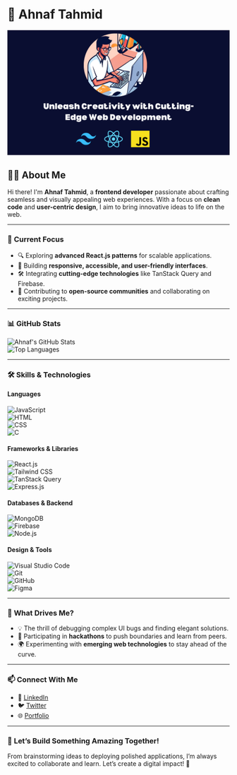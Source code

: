 # 🌟 **Ahnaf Tahmid**  

![GitHub Banner](./images/github-account-banner.png)  

## 👨‍💻 **About Me**  
Hi there! I'm **Ahnaf Tahmid**, a **frontend developer** passionate about crafting seamless and visually appealing web experiences. With a focus on **clean code** and **user-centric design**, I aim to bring innovative ideas to life on the web.  

---

### 🌱 **Current Focus**  
- 🔍 Exploring **advanced React.js patterns** for scalable applications.  
- 🎨 Building **responsive, accessible, and user-friendly interfaces**.  
- 🛠 Integrating **cutting-edge technologies** like TanStack Query and Firebase.  
- 🤝 Contributing to **open-source communities** and collaborating on exciting projects.  

---

### 📊 **GitHub Stats**  

![Ahnaf's GitHub Stats](https://github-readme-stats.vercel.app/api?username=ahnaftahmid&show_icons=true&theme=radical)  
![Top Languages](https://github-readme-stats.vercel.app/api/top-langs/?username=ahnaftahmid&layout=compact&theme=radical)  

---

### 🛠 **Skills & Technologies**  

#### **Languages**  
![JavaScript](https://img.shields.io/badge/JavaScript-F7DF1E?style=for-the-badge&logo=javascript&logoColor=black)  
![HTML](https://img.shields.io/badge/HTML5-E34F26?style=for-the-badge&logo=html5&logoColor=white)  
![CSS](https://img.shields.io/badge/CSS3-1572B6?style=for-the-badge&logo=css3&logoColor=white)  
![C](https://img.shields.io/badge/C-A8B9CC?style=for-the-badge&logo=c&logoColor=white)  

#### **Frameworks & Libraries**  
![React.js](https://img.shields.io/badge/React-61DAFB?style=for-the-badge&logo=react&logoColor=black)  
![Tailwind CSS](https://img.shields.io/badge/Tailwind_CSS-38B2AC?style=for-the-badge&logo=tailwind-css&logoColor=white)  
![TanStack Query](https://img.shields.io/badge/TanStack_Query-FF4154?style=for-the-badge&logo=react-query&logoColor=white)  
![Express.js](https://img.shields.io/badge/Express.js-000000?style=for-the-badge&logo=express&logoColor=white)  

#### **Databases & Backend**  
![MongoDB](https://img.shields.io/badge/MongoDB-47A248?style=for-the-badge&logo=mongodb&logoColor=white)  
![Firebase](https://img.shields.io/badge/Firebase-FFCA28?style=for-the-badge&logo=firebase&logoColor=black)  
![Node.js](https://img.shields.io/badge/Node.js-339933?style=for-the-badge&logo=node.js&logoColor=white)  

#### **Design & Tools**  
![Visual Studio Code](https://img.shields.io/badge/VS_Code-0078D4?style=for-the-badge&logo=visual-studio-code&logoColor=white)  
![Git](https://img.shields.io/badge/Git-F05032?style=for-the-badge&logo=git&logoColor=white)  
![GitHub](https://img.shields.io/badge/GitHub-181717?style=for-the-badge&logo=github&logoColor=white)  
![Figma](https://img.shields.io/badge/Figma-F24E1E?style=for-the-badge&logo=figma&logoColor=white)  

---

### 🎯 **What Drives Me?**  
- 💡 The thrill of debugging complex UI bugs and finding elegant solutions.  
- 🚀 Participating in **hackathons** to push boundaries and learn from peers.  
- 🌍 Experimenting with **emerging web technologies** to stay ahead of the curve.  

---

### 📫 **Connect With Me**  
- 💼 [LinkedIn](https://linkedin.com/in/ahnaftahmid)  
- 🐦 [Twitter](https://twitter.com/ahnaftahmid)  
- 🌐 [Portfolio](https://ahnaftahmid.dev)  

---

### 🌌 **Let’s Build Something Amazing Together!**  
From brainstorming ideas to deploying polished applications, I’m always excited to collaborate and learn. Let’s create a digital impact! 🚀  
